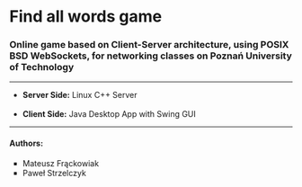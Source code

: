 <h1>Find all words game</h1>

<h3>Online game based on Client-Server architecture, using POSIX BSD WebSockets, for networking classes on Poznań University of Technology</h3>

<hr>

<ul>
    <li><b>Server Side:</b> Linux C++ Server</li>
    <br>
    <li><b>Client Side:</b> Java Desktop App with Swing GUI</li>
</ul>

<hr>

<h4>Authors:</h4>

<ul>
    <li style="list-style-type:square">Mateusz Frąckowiak</li>
    <li style="list-style-type:square">Paweł Strzelczyk</li>
    
</ul>
